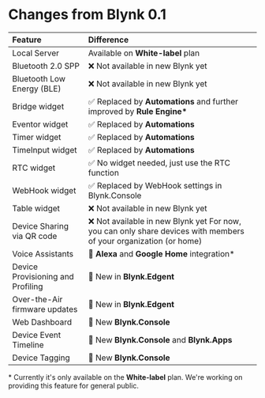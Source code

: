 # Changes from Blynk 0.1

| Feature | Difference |
| :--- | :--- |
| Local Server | Available on **White-label** plan |
| Bluetooth 2.0 SPP | ❌ Not available in new Blynk yet |
| Bluetooth Low Energy \(BLE\) | ❌ Not available in new Blynk yet |
| Bridge widget | ✅ Replaced by **Automations** and further improved by **Rule Engine\*** |
| Eventor widget | ✅ Replaced by **Automations** |
| Timer widget | ✅ Replaced by **Automations** |
| TimeInput widget | ✅ Replaced by **Automations** |
| RTC widget | ✅ No widget needed, just use the RTC function |
| WebHook widget | ✅ Replaced by WebHook settings in Blynk.Console |
| Table widget | ❌ Not available in new Blynk yet |
| Device Sharing via QR code | ❌ Not available in new Blynk yet For now, you can only share devices with members of your organization \(or home\) |
| Voice Assistants | 🎉 **Alexa** and **Google Home** integration\* |
| Device Provisioning and Profiling | 🎉 New in **Blynk.Edgent** |
| Over-the-Air firmware updates | 🎉 New in **Blynk.Edgent** |
| Web Dashboard | 🎉 New **Blynk.Console** |
| Device Event Timeline | 🎉 New **Blynk.Console** and **Blynk.Apps** |
| Device Tagging | 🎉 New **Blynk.Console** |

\* Currently it's only available on the **White-label** plan. We're working on providing this feature for general public.

